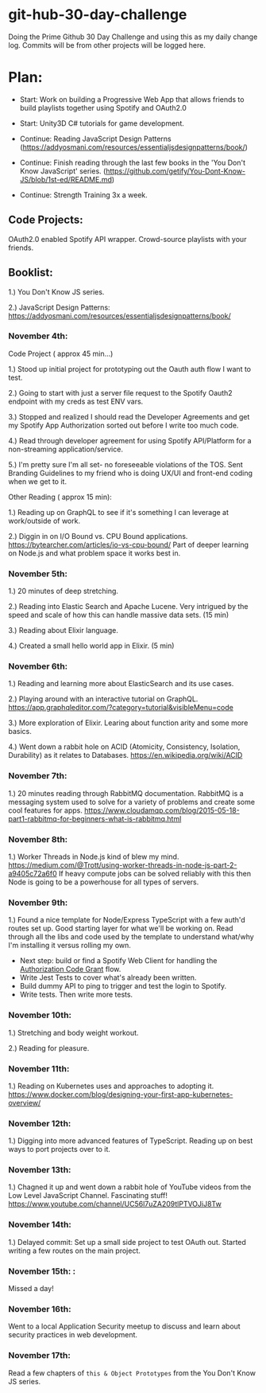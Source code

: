# git-hub-30-day-challenge
Doing the Prime Github 30 Day Challenge and using this as my daily change log.  Commits will be from other projects will be logged here.

# Plan:
- Start: Work on building a Progressive Web App that allows friends to build playlists together using Spotify and OAuth2.0

- Start: Unity3D C# tutorials for game development.  

- Continue: Reading JavaScript Design Patterns (https://addyosmani.com/resources/essentialjsdesignpatterns/book/)

- Continue: Finish reading through the last few books in the 'You Don't Know JavaScript' series.      (https://github.com/getify/You-Dont-Know-JS/blob/1st-ed/README.md)

- Continue: Strength Training 3x a week.

## Code Projects:
 OAuth2.0 enabled Spotify API wrapper. Crowd-source playlists with your friends.
 

## Booklist: 

1.) You Don't Know JS series.

2.) JavaScript Design Patterns: https://addyosmani.com/resources/essentialjsdesignpatterns/book/



### November 4th:
Code Project (  approx 45 min...)

1.) Stood up initial project for prototyping out the Oauth auth flow I want to test.

2.) Going to start with just a server file request to the Spotify Oauth2 endpoint with my 
creds as test ENV vars.

3.) Stopped and realized I should read the Developer Agreements and get my Spotify App Authorization sorted out before I write too much code. 

4.) Read through developer agreement for using Spotify API/Platform for a non-streaming application/service.

5.) I'm pretty sure I'm all set- no foreseeable violations of the TOS.  Sent Branding Guidelines to my friend who is doing UX/UI and front-end coding when we get to it. 

Other Reading ( approx 15 min):

1.)  Reading up on GraphQL to see if it's something I can leverage at work/outside of work.

2.) Diggin in on I/O Bound vs. CPU Bound applications.  https://bytearcher.com/articles/io-vs-cpu-bound/  Part of deeper learning on Node.js and what problem space it works best in. 


### November 5th:

1.) 20 minutes of deep stretching.

2.) Reading into Elastic Search and Apache Lucene. Very intrigued by the speed and scale of how this can handle massive data sets. (15 min)

3.) Reading about Elixir language.

4.) Created a small hello world app in Elixir. (5 min)


### November 6th:

1.) Reading and learning more about ElasticSearch and its use cases.  

2.) Playing around with an interactive tutorial on GraphQL. https://app.graphqleditor.com/?category=tutorial&visibleMenu=code

3.) More exploration of Elixir.  Learing about function arity and some more basics.

4.) Went down a rabbit hole on ACID (Atomicity, Consistency, Isolation, Durability) as it relates to Databases. https://en.wikipedia.org/wiki/ACID



### November 7th: 

1.) 20 minutes reading through RabbitMQ documentation.  RabbitMQ is a messaging system used to solve for a variety of problems and create some cool features for apps. 
https://www.cloudamqp.com/blog/2015-05-18-part1-rabbitmq-for-beginners-what-is-rabbitmq.html


### November 8th: 
1.) Worker Threads in Node.js kind of blew my mind.  https://medium.com/@Trott/using-worker-threads-in-node-js-part-2-a9405c72a6f0
 If heavy compute jobs can be solved reliably with this then Node is going to be a powerhouse for all types of servers. 

### November 9th: 

1.) Found a nice template for Node/Express TypeScript with a few auth'd routes set up.  Good starting layer for what we'll be working on.  Read through all the libs and code used by the template to understand what/why I'm installing it versus rolling my own. 
 -  Next step: build or find a Spotify Web Client for handling the [Authorization Code Grant](https://tools.ietf.org/html/rfc6749#section-4.1) flow.
 -  Write Jest Tests to cover what's already been written.  
 -  Build dummy API to ping to trigger and test the login to Spotify.
 -  Write tests. Then write more tests.  
 
 ### November 10th:
 1.) Stretching and body weight workout.
 
 2.) Reading for pleasure.
 
 
 ### November 11th:
1.) Reading on Kubernetes uses and approaches to adopting it.  https://www.docker.com/blog/designing-your-first-app-kubernetes-overview/


### November 12th: 

1.) Digging into more advanced features of TypeScript.  Reading up on best ways to port projects over to it. 

### November 13th:

1.) Chagned it up and went down a rabbit hole of YouTube videos from the Low Level JavaScript Channel.  Fascinating stuff!
   https://www.youtube.com/channel/UC56l7uZA209tlPTVOJiJ8Tw


### November 14th: 
1.) Delayed commit: Set up a small side project to test OAuth out.  Started writing a few routes on the main project.


### November 15th: :

Missed a day!

### November 16th: 

Went to a local Application Security meetup to discuss and learn about security practices in web development.


### November 17th: 

Read a few chapters of `this & Object Prototypes`  from the You Don't Know JS series.
